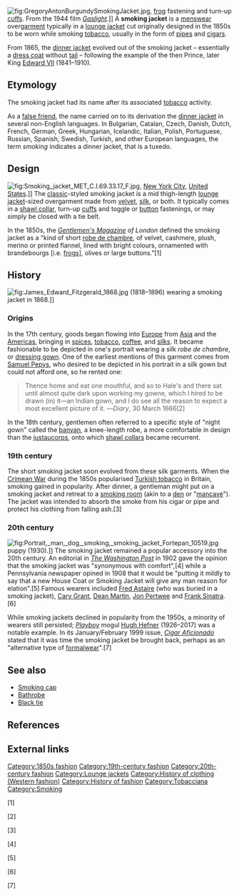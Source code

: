 ![](GregoryAntonBurgundySmokingJacket.jpg "fig:GregoryAntonBurgundySmokingJacket.jpg"),
[frog](Frog_(fastening) "wikilink") fastening and turn-up
[cuffs](cuff "wikilink"). From the 1944 film
*[Gaslight](Gaslight_(1944_film) "wikilink")*.\]\] A **smoking jacket**
is a [menswear](menswear "wikilink") over[garment](garment "wikilink")
typically in a [lounge jacket](lounge_jacket "wikilink") cut originally
designed in the 1850s to be worn while smoking
[tobacco](tobacco "wikilink"), usually in the form of
[pipes](smoking_pipe_(tobacco) "wikilink") and
[cigars](cigar "wikilink").

From 1865, the [dinner jacket](dinner_jacket "wikilink") evolved out of
the smoking jacket – essentially a [dress coat](dress_coat "wikilink")
without [tail](tailcoat "wikilink") – following the example of the then
Prince, later King [Edward VII](Edward_VII "wikilink") (1841–1910).

## Etymology

The smoking jacket had its name after its associated
[tobacco](tobacco "wikilink") activity.

As a [false friend](false_friend "wikilink"), the name carried on to its
derivation the [dinner jacket](dinner_jacket "wikilink") in several
non-English languages. In Bulgarian, Catalan, Czech, Danish, Dutch,
French, German, Greek, Hungarian, Icelandic, Italian, Polish,
Portuguese, Russian, Spanish, Swedish, Turkish, and other European
languages, the term *smoking* indicates a dinner jacket, that is a
tuxedo.

## Design

![](Smoking_jacket_MET_C.I.69.33.17_F.jpg "fig:Smoking_jacket_MET_C.I.69.33.17_F.jpg"),
[New York City](New_York_City "wikilink"), [United
States](United_States "wikilink").\]\] The
[classic](classic "wikilink")-styled smoking jacket is a mid
thigh-length [lounge jacket](lounge_jacket "wikilink")-sized overgarment
made from [velvet](velvet "wikilink"), [silk](silk "wikilink"), or both.
It typically comes in a [shawl collar](shawl_collar "wikilink"), turn-up
[cuffs](cuff "wikilink") and toggle or [button](button "wikilink")
fastenings, or may simply be closed with a tie belt.

In the 1850s, the *[Gentlemen's
Magazine](Gentlemen's_Magazine "wikilink") of London* defined the
smoking jacket as a "kind of short [robe de
chambre](Banyan_(clothing) "wikilink"), of velvet, cashmere, plush,
merino or printed flannel, lined with bright colours, ornamented with
brandebourgs \[i.e. [frogs](Frog_(fastening) "wikilink")\], olives or
large buttons."[1]

## History

![](James_Edward_Fitzgerald_1868.jpg "fig:James_Edward_Fitzgerald_1868.jpg")
(1818–1896) wearing a smoking jacket in 1868.\]\]

### Origins

In the 17th century, goods began flowing into
[Europe](Europe "wikilink") from [Asia](Asia "wikilink") and the
[Americas](Americas "wikilink"), bringing in [spices](spice "wikilink"),
[tobacco](tobacco "wikilink"), [coffee](coffee "wikilink"), and
[silks](silk "wikilink"). It became fashionable to be depicted in one's
portrait wearing a silk *robe de chambre*, or [dressing
gown](dressing_gown "wikilink"). One of the earliest mentions of this
garment comes from [Samuel Pepys](Samuel_Pepys "wikilink"), who desired
to be depicted in his portrait in a silk gown but could not afford one,
so he rented one:

> Thence home and eat one mouthful, and so to Hale's and there sat until
> almost quite dark upon working my gowne, which I hired to be drawn
> (in) it—an Indian gown, and I do see all the reason to expect a most
> excellent picture of it. —*Diary*, 30 March 1666[2]

In the 18th century, gentlemen often referred to a specific style of
"night gown" called the [banyan](Banyan_(clothing) "wikilink"), a
knee-length robe, a more comfortable in design than the
[justaucorps](justaucorps "wikilink"), onto which [shawl
collars](shawl_collar "wikilink") became recurrent.

### 19th century

The short smoking jacket soon evolved from these silk garments. When the
[Crimean War](Crimean_War "wikilink") during the 1850s popularised
[Turkish tobacco](Turkish_tobacco "wikilink") in Britain, smoking gained
in popularity. After dinner, a gentleman might put on a smoking jacket
and retreat to a [smoking room](smoking_room "wikilink") (akin to a
[den](Den_(room) "wikilink") or "[mancave](mancave "wikilink")"). The
jacket was intended to absorb the smoke from his cigar or pipe and
protect his clothing from falling ash.[3]

### 20th century

![](Portrait,_man,_dog,_smoking,_smoking_jacket_Fortepan_10519.jpg "fig:Portrait,_man,_dog,_smoking,_smoking_jacket_Fortepan_10519.jpg")
puppy (1930).\]\] The smoking jacket remained a popular accessory into
the 20th century. An editorial in *[The Washington
Post](The_Washington_Post "wikilink")* in 1902 gave the opinion that the
smoking jacket was "synonymous with comfort",[4] while a Pennsylvania
newspaper opined in 1908 that it would be "putting it mildly to say that
a new House Coat or Smoking Jacket will give any man reason for
elation".[5] Famous wearers included [Fred
Astaire](Fred_Astaire "wikilink") (who was buried in a smoking jacket),
[Cary Grant](Cary_Grant "wikilink"), [Dean
Martin](Dean_Martin "wikilink"), [Jon Pertwee](Jon_Pertwee "wikilink")
and [Frank Sinatra](Frank_Sinatra "wikilink").[6]

While smoking jackets declined in popularity from the 1950s, a minority
of wearers still persisted; *[Playboy](Playboy "wikilink")* mogul [Hugh
Hefner](Hugh_Hefner "wikilink") (1926–2017) was a notable example. In
its January/February 1999 issue, *[Cigar
Aficionado](Cigar_Aficionado "wikilink")* stated that it was time the
smoking jacket be brought back, perhaps as an "alternative type of
[formalwear](formal_wear "wikilink")".[7]

## See also

-   [Smoking cap](Smoking_cap "wikilink")
-   [Bathrobe](Bathrobe "wikilink")
-   [Black tie](Black_tie "wikilink")

## References

## External links

[Category:1850s fashion](Category:1850s_fashion "wikilink")
[Category:19th-century
fashion](Category:19th-century_fashion "wikilink")
[Category:20th-century
fashion](Category:20th-century_fashion "wikilink") [Category:Lounge
jackets](Category:Lounge_jackets "wikilink") [Category:History of
clothing (Western
fashion)](Category:History_of_clothing_(Western_fashion) "wikilink")
[Category:History of fashion](Category:History_of_fashion "wikilink")
[Category:Tobacciana](Category:Tobacciana "wikilink")
[Category:Smoking](Category:Smoking "wikilink")

[1]

[2]

[3]

[4]

[5]

[6]

[7]
